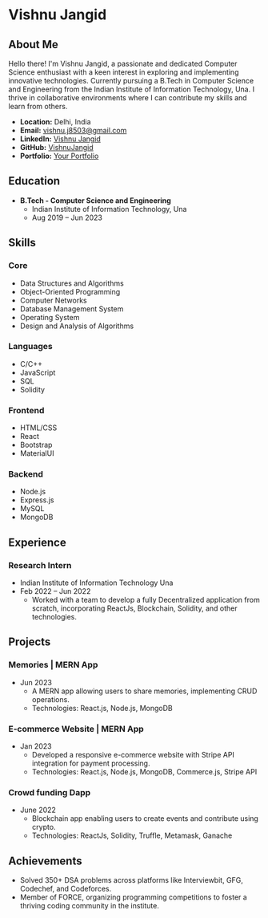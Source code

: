 # Vishnu Jangid

## About Me
Hello there! I'm Vishnu Jangid, a passionate and dedicated Computer Science enthusiast with a keen interest in exploring and implementing innovative technologies. Currently pursuing a B.Tech in Computer Science and Engineering from the Indian Institute of Information Technology, Una. I thrive in collaborative environments where I can contribute my skills and learn from others.

- **Location:** Delhi, India
- **Email:** vishnu.j8503@gmail.com
- **LinkedIn:** [Vishnu Jangid](https://www.linkedin.com/in/your-linkedin-profile/)
- **GitHub:** [VishnuJangid](https://github.com/your-github-profile/)
- **Portfolio:** [Your Portfolio](https://your-portfolio-url.com)

## Education
- **B.Tech - Computer Science and Engineering**
  - Indian Institute of Information Technology, Una
  - Aug 2019 – Jun 2023

## Skills
### Core
- Data Structures and Algorithms
- Object-Oriented Programming
- Computer Networks
- Database Management System
- Operating System
- Design and Analysis of Algorithms

### Languages
- C/C++
- JavaScript
- SQL
- Solidity

### Frontend
- HTML/CSS
- React
- Bootstrap
- MaterialUI

### Backend
- Node.js
- Express.js
- MySQL
- MongoDB

## Experience
### Research Intern
- Indian Institute of Information Technology Una
- Feb 2022 – Jun 2022
  - Worked with a team to develop a fully Decentralized application from scratch, incorporating ReactJs, Blockchain, Solidity, and other technologies.
  
## Projects
### Memories | MERN App
- Jun 2023
  - A MERN app allowing users to share memories, implementing CRUD operations.
  - Technologies: React.js, Node.js, MongoDB
  
### E-commerce Website | MERN App
- Jan 2023
  - Developed a responsive e-commerce website with Stripe API integration for payment processing.
  - Technologies: React.js, Node.js, MongoDB, Commerce.js, Stripe API
  
### Crowd funding Dapp
- June 2022
  - Blockchain app enabling users to create events and contribute using crypto.
  - Technologies: ReactJs, Solidity, Truffle, Metamask, Ganache

## Achievements
- Solved 350+ DSA problems across platforms like Interviewbit, GFG, Codechef, and Codeforces.
- Member of FORCE, organizing programming competitions to foster a thriving coding community in the institute.

